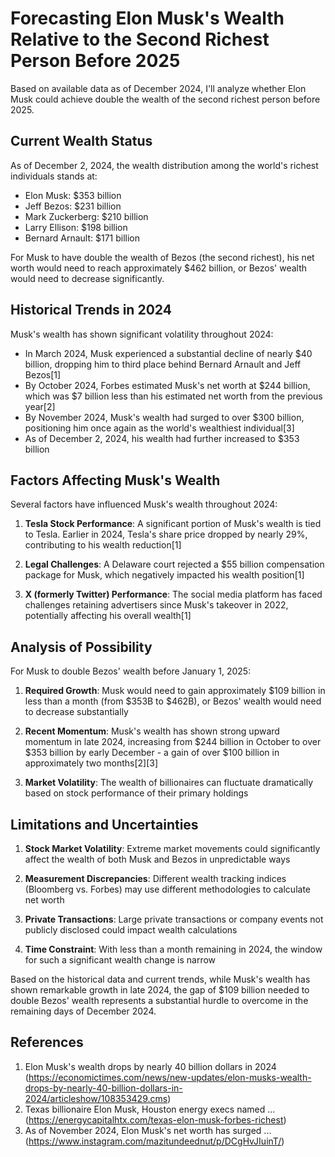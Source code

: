 # Forecasting Elon Musk's Wealth Relative to the Second Richest Person Before 2025

Based on available data as of December 2024, I'll analyze whether Elon Musk could achieve double the wealth of the second richest person before 2025.

## Current Wealth Status

As of December 2, 2024, the wealth distribution among the world's richest individuals stands at:

- Elon Musk: $353 billion
- Jeff Bezos: $231 billion
- Mark Zuckerberg: $210 billion
- Larry Ellison: $198 billion
- Bernard Arnault: $171 billion

For Musk to have double the wealth of Bezos (the second richest), his net worth would need to reach approximately $462 billion, or Bezos' wealth would need to decrease significantly.

## Historical Trends in 2024

Musk's wealth has shown significant volatility throughout 2024:

- In March 2024, Musk experienced a substantial decline of nearly $40 billion, dropping him to third place behind Bernard Arnault and Jeff Bezos[1]
- By October 2024, Forbes estimated Musk's net worth at $244 billion, which was $7 billion less than his estimated net worth from the previous year[2]
- By November 2024, Musk's wealth had surged to over $300 billion, positioning him once again as the world's wealthiest individual[3]
- As of December 2, 2024, his wealth had further increased to $353 billion

## Factors Affecting Musk's Wealth

Several factors have influenced Musk's wealth throughout 2024:

1. **Tesla Stock Performance**: A significant portion of Musk's wealth is tied to Tesla. Earlier in 2024, Tesla's share price dropped by nearly 29%, contributing to his wealth reduction[1]

2. **Legal Challenges**: A Delaware court rejected a $55 billion compensation package for Musk, which negatively impacted his wealth position[1]

3. **X (formerly Twitter) Performance**: The social media platform has faced challenges retaining advertisers since Musk's takeover in 2022, potentially affecting his overall wealth[1]

## Analysis of Possibility

For Musk to double Bezos' wealth before January 1, 2025:

1. **Required Growth**: Musk would need to gain approximately $109 billion in less than a month (from $353B to $462B), or Bezos' wealth would need to decrease substantially

2. **Recent Momentum**: Musk's wealth has shown strong upward momentum in late 2024, increasing from $244 billion in October to over $353 billion by early December - a gain of over $100 billion in approximately two months[2][3]

3. **Market Volatility**: The wealth of billionaires can fluctuate dramatically based on stock performance of their primary holdings

## Limitations and Uncertainties

1. **Stock Market Volatility**: Extreme market movements could significantly affect the wealth of both Musk and Bezos in unpredictable ways

2. **Measurement Discrepancies**: Different wealth tracking indices (Bloomberg vs. Forbes) may use different methodologies to calculate net worth

3. **Private Transactions**: Large private transactions or company events not publicly disclosed could impact wealth calculations

4. **Time Constraint**: With less than a month remaining in 2024, the window for such a significant wealth change is narrow

Based on the historical data and current trends, while Musk's wealth has shown remarkable growth in late 2024, the gap of $109 billion needed to double Bezos' wealth represents a substantial hurdle to overcome in the remaining days of December 2024.

## References

1. Elon Musk's wealth drops by nearly 40 billion dollars in 2024 (https://economictimes.com/news/new-updates/elon-musks-wealth-drops-by-nearly-40-billion-dollars-in-2024/articleshow/108353429.cms)
2. Texas billionaire Elon Musk, Houston energy execs named ... (https://energycapitalhtx.com/texas-elon-musk-forbes-richest)
3. As of November 2024, Elon Musk's net worth has surged ... (https://www.instagram.com/mazitundeednut/p/DCgHvJIuinT/)